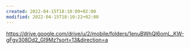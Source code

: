 ```yaml
---
created: 2022-04-15T18:10:09+02:00
modified: 2022-04-15T18:10:22+02:00
---
```


https://drive.google.com/drive/u/2/mobile/folders/1enuBWhQI6omL_KW-gFgv308Dd2_GI9Mz?sort=13&direction=a
